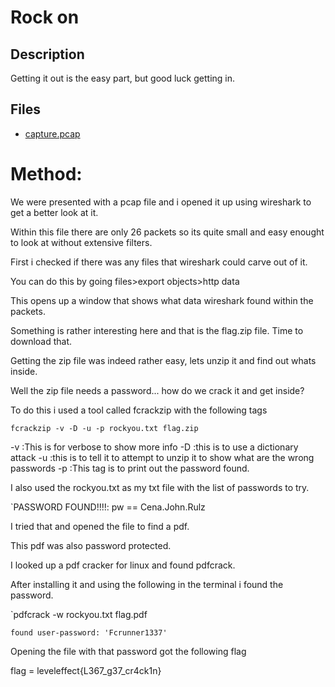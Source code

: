 # Rock on

## Description

Getting it out is the easy part, but good luck getting in.

## Files

* [capture.pcap](files/capture.pcap)

# Method:

We were presented with a pcap file and i opened it up using wireshark to get a better look at it.

Within this file there are only 26 packets so its quite small and easy enought to look at without extensive filters.

First i checked if there was any files that wireshark could carve out of it.

You can do this by going files>export objects>http data

This opens up a window that shows what data wireshark found within the packets.

Something is rather interesting here and that is the flag.zip file. Time to download that.

Getting the zip file was indeed rather easy, lets unzip it and find out whats inside.

Well the zip file needs a password... how do we crack it and get inside?

To do this i used a tool called fcrackzip with the following tags

`fcrackzip -v -D -u -p rockyou.txt flag.zip`

-v :This is for verbose to show more info
-D :this is to use a dictionary attack
-u :this is to tell it to attempt to unzip it to show what are the wrong passwords
-p :This tag is to print out the password found.

I also used the rockyou.txt as my txt file with the list of passwords to try.

`PASSWORD FOUND!!!!: pw == Cena.John.Rulz

I tried that and opened the file to find a pdf.

This pdf was also password protected.

I looked up a pdf cracker for linux and found pdfcrack.

After installing it and using the following in the terminal i found the password.

`pdfcrack -w rockyou.txt flag.pdf

`found user-password: 'Fcrunner1337'`

Opening the file with that password got the following flag

flag = leveleffect{L367_g37_cr4ck1n}


